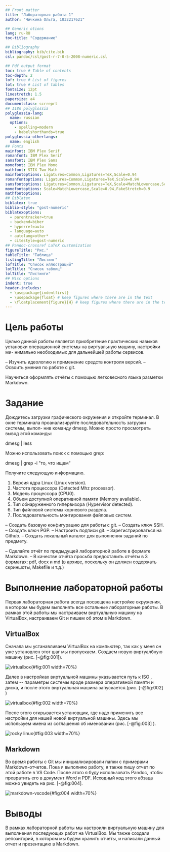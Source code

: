 ```yaml
---
## Front matter
title: "Лабораторная работа 1"
author: "Чичкина Ольга, 1032217621"

## Generic otions
lang: ru-RU
toc-title: "Содержание"

## Bibliography
bibliography: bib/cite.bib
csl: pandoc/csl/gost-r-7-0-5-2008-numeric.csl

## Pdf output format
toc: true # Table of contents
toc-depth: 2
lof: true # List of figures
lot: true # List of tables
fontsize: 12pt
linestretch: 1.5
papersize: a4
documentclass: scrreprt
## I18n polyglossia
polyglossia-lang:
  name: russian
  options:
	- spelling=modern
	- babelshorthands=true
polyglossia-otherlangs:
  name: english
## Fonts
mainfont: IBM Plex Serif
romanfont: IBM Plex Serif
sansfont: IBM Plex Sans
monofont: IBM Plex Mono
mathfont: STIX Two Math
mainfontoptions: Ligatures=Common,Ligatures=TeX,Scale=0.94
romanfontoptions: Ligatures=Common,Ligatures=TeX,Scale=0.94
sansfontoptions: Ligatures=Common,Ligatures=TeX,Scale=MatchLowercase,Scale=0.94
monofontoptions: Scale=MatchLowercase,Scale=0.94,FakeStretch=0.9
mathfontoptions:
## Biblatex
biblatex: true
biblio-style: "gost-numeric"
biblatexoptions:
  - parentracker=true
  - backend=biber
  - hyperref=auto
  - language=auto
  - autolang=other*
  - citestyle=gost-numeric
## Pandoc-crossref LaTeX customization
figureTitle: "Рис."
tableTitle: "Таблица"
listingTitle: "Листинг"
lofTitle: "Список иллюстраций"
lotTitle: "Список таблиц"
lolTitle: "Листинги"
## Misc options
indent: true
header-includes:
  - \usepackage{indentfirst}
  - \usepackage{float} # keep figures where there are in the text
  - \floatplacement{figure}{H} # keep figures where there are in the text
---
```


# Цель работы

Целью данной работы является приобретение практических навыков
установки операционной системы на виртуальную машину, настройки ми-
нимально необходимых для дальнейшей работы сервисов.

– Изучить идеологию и применение средств контроля версий.
– Освоить умения по работе с git.

Научиться оформлять отчёты с помощью легковесного языка разметки Markdown.

# Задание

Дождитесь загрузки графического окружения и откройте терминал. В окне
терминала проанализируйте последовательность загрузки системы, выпол-
нив команду dmesg. Можно просто просмотреть вывод этой команды:

dmesg | less


Можно использовать поиск с помощью grep:

dmesg | grep -i "то, что ищем"

Получите следующую информацию.

1. Версия ядра Linux (Linux version).
2. Частота процессора (Detected Mhz processor).
3. Модель процессора (CPU0).
4. Объем доступной оперативной памяти (Memory available).
5. Тип обнаруженного гипервизора (Hypervisor detected).
6. Тип файловой системы корневого раздела.
7. Последовательность монтирования файловых систем.

– Создать базовую конфигурацию для работы с git.
– Создать ключ SSH.
– Создать ключ PGP.
– Настроить подписи git.
– Зарегистрироваться на Github.
– Создать локальный каталог для выполнения заданий по предмету.

– Сделайте отчёт по предыдущей лабораторной работе в формате Markdown.
– В качестве отчёта просьба предоставить отчёты в 3 форматах: pdf, docx и md (в архиве, поскольку он должен содержать скриншоты, Makefile и т.д.)

# Выполнение лабораторной работы

Первая лабораторная работа всегда посвещена настройке окружения, в котором мы будем выполнять все остальные лабораторные работы.
В рамках этой работы мы настраиваем виртуальную машину на VirtualBox, настраиваем Git и пишем об этом в Markdown.


## VirtualBox

Сначала мы устанавливаем VirtualBox на компьютер, так как у меня он уже установлен этот шаг мы пропускаем. Создаем новую виртуалбную машину (рис. [-@fig:001]).

![virtualbox](image/1.png){#fig:001 width=70%}

Далее в настройках виртуальной машины указывается путь к ISO ,
затем -- параметры системы вроде размера оперативной памяти и диска,
и после этого виртуальная машина запускается.(рис. [-@fig:002] )

![virtualbox](image/2.png){#fig:002 width=70%}

После этого открывается установщик, где надо применить все настройки для нашей новой виртуальной машины.
Здесь мы используем имена из соглашения об именовании (рис. [-@fig:003] ).

![rocky linux](image/3.png){#fig:003 width=70%}

## Markdown

Во время работы с Git мы инициализировали папки с примерами Markdown-отчетов. 
Пока я выполняю работу, я также пишу отчет по этой работе в VS Code.
После этого я буду использовать Pandoc, чтобы превратить его в документ Word и PDF.
Исходный код этого абзаца можно увидеть на рис. [-@fig:004].

![markdown-vscode](image/4.png){#fig:004 width=70%}



# Выводы

В рамках лабораторной работы мы настроили виртуальную машину для выполнения последующих работ на VirtualBox.
Мы также создали репозиторий, в котором мы будем хранить отчеты,
и написали данный отчет и презентацию в Markdown.

